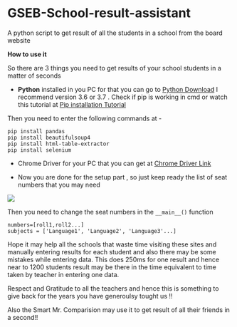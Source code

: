 # GSEB-School-result-assistant
A python script to get result of all the students in a school from the board website 

**How to use it**

So there are 3 things you need to get results of your school students in a matter of seconds
- **Python** installed in you PC for that you can go to [Python Download](https://www.python.org/downloads/) I recommend version 3.6 or 3.7 . Check if pip is working in cmd or watch this tutorial at [Pip installation Tutorial](https://www.youtube.com/watch?v=AVCcFyYynQY)

Then you need to enter the following commands at -
``` 
pip install pandas
pip install beautifulsoup4
pip install html-table-extractor
pip install selenium

```

- Chrome Driver for your PC that you can get at [Chrome Driver Link](https://chromedriver.chromium.org/downloads)

- Now you are done for the setup part , so just keep ready the list of seat numbers that you may need

[![](http://img.youtube.com/vi/I5SSQqDlX4M/0.jpg)](http://www.youtube.com/watch?v=I5SSQqDlX4M "Example of the Tool")

Then you need to change the seat numbers in the ```__main__()``` function
```
numbers=[roll1,roll2...] 
subjects = ['Language1', 'Language2', 'Language3'...]
```

Hope it may help all the schools that waste time visiting these sites and manually entering results for each student and also there may be some mistakes while entering data. This does 250ms for one result and hence near to 1200 students result may be there in the time equivalent to time taken by teacher in entering one data.

Respect and Gratitude to all the teachers and hence this is something to give back for the years you have generoulsy tought us !!

Also the Smart Mr. Comparision may use it to get result of all their friends in a second!!


